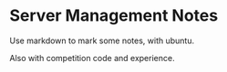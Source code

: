 # Server Management Notes
Use markdown to mark some notes, with ubuntu.

Also with competition code and experience.
